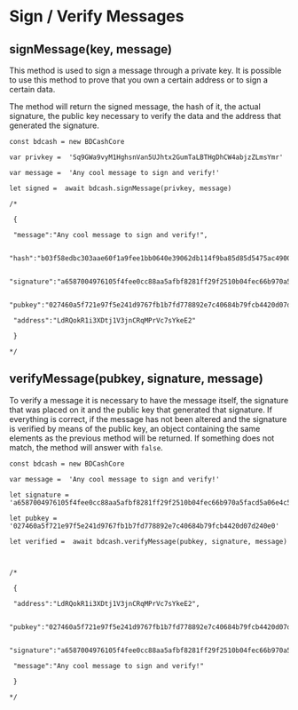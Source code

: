 # Sign / Verify Messages

## signMessage(key, message)

This method is used to sign a message through a private key. It is possible to use this method to prove that you own a certain address or to sign a certain data.

The method will return the signed message, the hash of it, the actual signature, the public key necessary to verify the data and the address that generated the signature.
```
const bdcash = new BDCashCore

var privkey =  'Sq9GWa9vyM1HghsnVan5UJhtx2GumTaLBTHgDhCW4abjzZLmsYmr'

var message =  'Any cool message to sign and verify!'

let signed =  await bdcash.signMessage(privkey, message)

/*

 {

 "message":"Any cool message to sign and verify!",

 "hash":"b03f58edbc303aae60f1a9fee1bb0640e39062db114f9ba85d85d5475ac49009",

 "signature":"a6587004976105f4fee0cc88aa5afbf8281ff29f2510b04fec66b970a5facd5a06e4c5bc31de10e9ceeb3eae36151cb9b5a2ee10f4d01d2a0959b8148d776abd",

 "pubkey":"027460a5f721e97f5e241d9767fb1b7fd778892e7c40684b79fcb4420d07d240e0",

 "address":"LdRQokR1i3XDtj1V3jnCRqMPrVc7sYkeE2"

 }

*/
```
## verifyMessage(pubkey, signature, message)

To verify a message it is necessary to have the message itself, the signature that was placed on it and the public key that generated that signature. If everything is correct, if the message has not been altered and the signature is verified by means of the public key, an object containing the same elements as the previous method will be returned. If something does not match, the method will answer with `false`.

```
const bdcash = new BDCashCore

var message =  'Any cool message to sign and verify!'

let signature =  'a6587004976105f4fee0cc88aa5afbf8281ff29f2510b04fec66b970a5facd5a06e4c5bc31de10e9ceeb3eae36151cb9b5a2ee10f4d01d2a0959b8148d776abd'

let pubkey =  '027460a5f721e97f5e241d9767fb1b7fd778892e7c40684b79fcb4420d07d240e0'

let verified =  await bdcash.verifyMessage(pubkey, signature, message)

​

/*

 {

 "address":"LdRQokR1i3XDtj1V3jnCRqMPrVc7sYkeE2",

 "pubkey":"027460a5f721e97f5e241d9767fb1b7fd778892e7c40684b79fcb4420d07d240e0",

 "signature":"a6587004976105f4fee0cc88aa5afbf8281ff29f2510b04fec66b970a5facd5a06e4c5bc31de10e9ceeb3eae36151cb9b5a2ee10f4d01d2a0959b8148d776abd","hash":"b03f58edbc303aae60f1a9fee1bb0640e39062db114f9ba85d85d5475ac49009",

 "message":"Any cool message to sign and verify!"

 }

*/
```
<!--stackedit_data:
eyJoaXN0b3J5IjpbLTE2ODYzMTgzNzldfQ==
-->